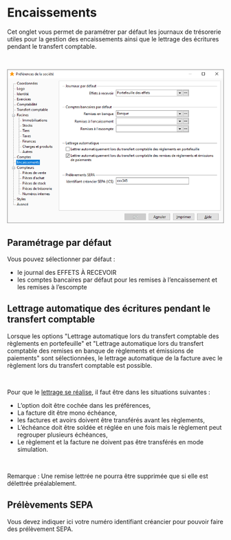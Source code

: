 # Encaissements




Cet onglet vous permet de paramétrer par défaut les journaux de trésorerie utiles pour la gestion des encaissements ainsi que le lettrage des écritures pendant le transfert comptable.


 


![](OngletEncaissements.png)


## Paramétrage par défaut


Vous pouvez sélectionner par défaut :


* le journal des EFFETS À RECEVOIR
* les comptes bancaires par défaut pour les remises à l’encaissement et les remises à l’escompte


## Lettrage automatique des écritures pendant le transfert comptable


Lorsque les options "Lettrage automatique lors du transfert comptable des règlements en portefeuille" et "Lettrage automatique lors du transfert comptable des remises en banque de règlements et émissions de paiements" sont sélectionnées, le lettrage automatique de la facture avec le règlement lors du transfert comptable est possible.


 


Pour que le [lettrage se réalise](../Trier/LettrageAutomatiqueTransfertComptable.md), il faut être dans les situations suivantes :


* L’option doit être cochée dans les préférences,
* La facture dit être mono échéance,
* les factures et avoirs doivent être transférés avant les règlements,
* L’échéance doit être soldée et réglée en une fois mais le règlement peut regrouper plusieurs échéances,
* Le règlement et la facture ne doivent pas être transférés en mode simulation.


 


Remarque : Une remise lettrée ne pourra être supprimée que si elle est délettrée préalablement.


## Prélèvements SEPA


Vous devez indiquer ici votre numéro identifiant créancier pour pouvoir faire des prélèvement SEPA.



